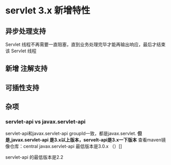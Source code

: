 # servlet 3.x 新增特性

## 异步处理支持
Servlet 线程不再需要一直阻塞，直到业务处理完毕才能再输出响应，最后才结束该 Servlet 线程

## 新增 注解支持

## 可插性支持

## 杂项

### servlet-api vs javax.servlet-api
servlet-api和javax.servlet-api groupId一致，都是javax.servlet. **但是,javax.servlet-api 是3.x以上版本，servelt-api是3.x一下版本**
查看maven镜像仓库：central
javax.servlet-api 最低版本是3.0.x
（）[]


servlet-api 的最低版本是2.2


